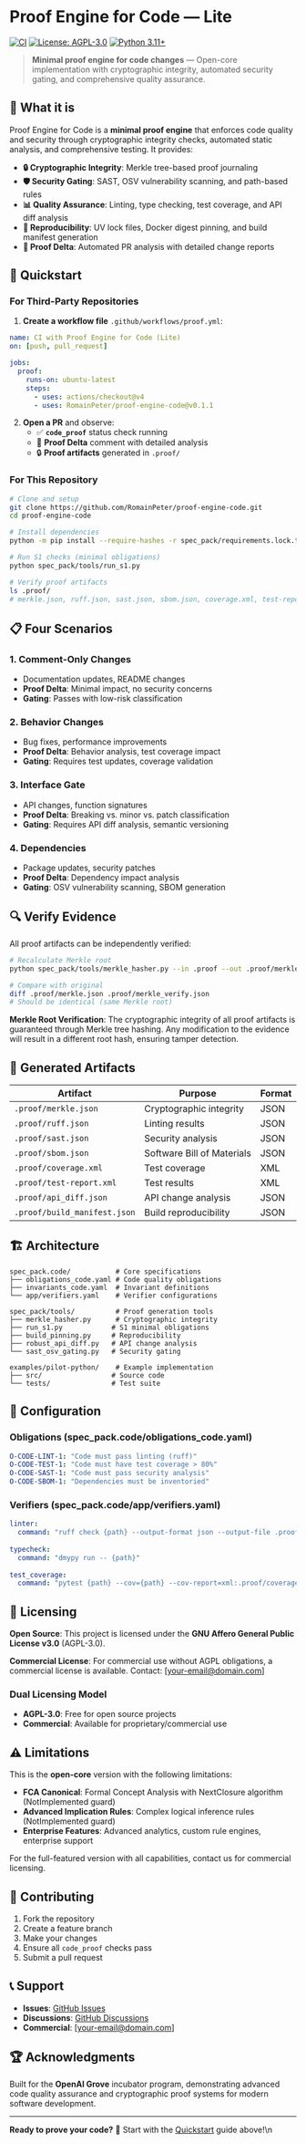 # Proof Engine for Code — Lite

[![CI](https://github.com/RomainPeter/proof-engine-code/workflows/code_proof/badge.svg)](https://github.com/RomainPeter/proof-engine-code/actions)
[![License: AGPL-3.0](https://img.shields.io/badge/License-AGPL--3.0-blue.svg)](https://www.gnu.org/licenses/agpl-3.0)
[![Python 3.11+](https://img.shields.io/badge/python-3.11+-blue.svg)](https://www.python.org/downloads/)

> **Minimal proof engine for code changes** — Open-core implementation with cryptographic integrity, automated security gating, and comprehensive quality assurance.

## 🎯 What it is

Proof Engine for Code is a **minimal proof engine** that enforces code quality and security through cryptographic integrity checks, automated static analysis, and comprehensive testing. It provides:

- **🔒 Cryptographic Integrity**: Merkle tree-based proof journaling
- **🛡️ Security Gating**: SAST, OSV vulnerability scanning, and path-based rules
- **📊 Quality Assurance**: Linting, type checking, test coverage, and API diff analysis
- **🔄 Reproducibility**: UV lock files, Docker digest pinning, and build manifest generation
- **📝 Proof Delta**: Automated PR analysis with detailed change reports

## 🚀 Quickstart

### For Third-Party Repositories

1. **Create a workflow file** `.github/workflows/proof.yml`:

```yaml
name: CI with Proof Engine for Code (Lite)
on: [push, pull_request]

jobs:
  proof:
    runs-on: ubuntu-latest
    steps:
      - uses: actions/checkout@v4
      - uses: RomainPeter/proof-engine-code@v0.1.1
```

2. **Open a PR** and observe:
   - ✅ **`code_proof`** status check running
   - 📝 **Proof Delta** comment with detailed analysis
   - 🔒 **Proof artifacts** generated in `.proof/`

### For This Repository

```bash
# Clone and setup
git clone https://github.com/RomainPeter/proof-engine-code.git
cd proof-engine-code

# Install dependencies
python -m pip install --require-hashes -r spec_pack/requirements.lock.txt

# Run S1 checks (minimal obligations)
python spec_pack/tools/run_s1.py

# Verify proof artifacts
ls .proof/
# merkle.json, ruff.json, sast.json, sbom.json, coverage.xml, test-report.xml
```

## 📋 Four Scenarios

### 1. **Comment-Only Changes**
- Documentation updates, README changes
- **Proof Delta**: Minimal impact, no security concerns
- **Gating**: Passes with low-risk classification

### 2. **Behavior Changes**
- Bug fixes, performance improvements
- **Proof Delta**: Behavior analysis, test coverage impact
- **Gating**: Requires test updates, coverage validation

### 3. **Interface Gate**
- API changes, function signatures
- **Proof Delta**: Breaking vs. minor vs. patch classification
- **Gating**: Requires API diff analysis, semantic versioning

### 4. **Dependencies**
- Package updates, security patches
- **Proof Delta**: Dependency impact analysis
- **Gating**: OSV vulnerability scanning, SBOM generation

## 🔍 Verify Evidence

All proof artifacts can be independently verified:

```bash
# Recalculate Merkle root
python spec_pack/tools/merkle_hasher.py --in .proof --out .proof/merkle_verify.json

# Compare with original
diff .proof/merkle.json .proof/merkle_verify.json
# Should be identical (same Merkle root)
```

**Merkle Root Verification**: The cryptographic integrity of all proof artifacts is guaranteed through Merkle tree hashing. Any modification to the evidence will result in a different root hash, ensuring tamper detection.

## 📁 Generated Artifacts

| Artifact | Purpose | Format |
|----------|---------|--------|
| `.proof/merkle.json` | Cryptographic integrity | JSON |
| `.proof/ruff.json` | Linting results | JSON |
| `.proof/sast.json` | Security analysis | JSON |
| `.proof/sbom.json` | Software Bill of Materials | JSON |
| `.proof/coverage.xml` | Test coverage | XML |
| `.proof/test-report.xml` | Test results | XML |
| `.proof/api_diff.json` | API change analysis | JSON |
| `.proof/build_manifest.json` | Build reproducibility | JSON |

## 🏗️ Architecture

```
spec_pack.code/           # Core specifications
├── obligations_code.yaml # Code quality obligations
├── invariants_code.yaml  # Invariant definitions
└── app/verifiers.yaml    # Verifier configurations

spec_pack/tools/          # Proof generation tools
├── merkle_hasher.py      # Cryptographic integrity
├── run_s1.py            # S1 minimal obligations
├── build_pinning.py     # Reproducibility
├── robust_api_diff.py   # API change analysis
└── sast_osv_gating.py   # Security gating

examples/pilot-python/    # Example implementation
├── src/                 # Source code
└── tests/               # Test suite
```

## 🔧 Configuration

### Obligations (spec_pack.code/obligations_code.yaml)
```yaml
O-CODE-LINT-1: "Code must pass linting (ruff)"
O-CODE-TEST-1: "Code must have test coverage > 80%"
O-CODE-SAST-1: "Code must pass security analysis"
O-CODE-SBOM-1: "Dependencies must be inventoried"
```

### Verifiers (spec_pack.code/app/verifiers.yaml)
```yaml
linter:
  command: "ruff check {path} --output-format json --output-file .proof/ruff.json --exit-zero"
  
typecheck:
  command: "dmypy run -- {path}"
  
test_coverage:
  command: "pytest {path} --cov={path} --cov-report=xml:.proof/coverage.xml"
```

## 📜 Licensing

**Open Source**: This project is licensed under the **GNU Affero General Public License v3.0** (AGPL-3.0).

**Commercial License**: For commercial use without AGPL obligations, a commercial license is available. Contact: [your-email@domain.com]

### Dual Licensing Model
- **AGPL-3.0**: Free for open source projects
- **Commercial**: Available for proprietary/commercial use

## ⚠️ Limitations

This is the **open-core** version with the following limitations:

- **FCA Canonical**: Formal Concept Analysis with NextClosure algorithm (NotImplemented guard)
- **Advanced Implication Rules**: Complex logical inference rules (NotImplemented guard)
- **Enterprise Features**: Advanced analytics, custom rule engines, enterprise support

For the full-featured version with all capabilities, contact us for commercial licensing.

## 🤝 Contributing

1. Fork the repository
2. Create a feature branch
3. Make your changes
4. Ensure all `code_proof` checks pass
5. Submit a pull request

## 📞 Support

- **Issues**: [GitHub Issues](https://github.com/RomainPeter/proof-engine-code/issues)
- **Discussions**: [GitHub Discussions](https://github.com/RomainPeter/proof-engine-code/discussions)
- **Commercial**: [your-email@domain.com]

## 🏆 Acknowledgments

Built for the **OpenAI Grove** incubator program, demonstrating advanced code quality assurance and cryptographic proof systems for modern software development.

---

**Ready to prove your code?** 🚀 Start with the [Quickstart](#-quickstart) guide above!\n